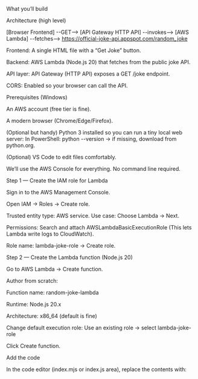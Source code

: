 What you’ll build

Architecture (high level)

[Browser Frontend] --GET--> [API Gateway HTTP API] --invokes--> [AWS Lambda]
                                                  \--fetches--> https://official-joke-api.appspot.com/random_joke


Frontend: A single HTML file with a “Get Joke” button.

Backend: AWS Lambda (Node.js 20) that fetches from the public joke API.

API layer: API Gateway (HTTP API) exposes a GET /joke endpoint.

CORS: Enabled so your browser can call the API.

Prerequisites (Windows)

An AWS account (free tier is fine).

A modern browser (Chrome/Edge/Firefox).

(Optional but handy) Python 3 installed so you can run a tiny local web server:
In PowerShell: python --version → if missing, download from python.org.

(Optional) VS Code to edit files comfortably.

We’ll use the AWS Console for everything. No command line required.

Step 1 — Create the IAM role for Lambda

Sign in to the AWS Management Console.

Open IAM → Roles → Create role.

Trusted entity type: AWS service.
Use case: Choose Lambda → Next.

Permissions: Search and attach AWSLambdaBasicExecutionRole
(This lets Lambda write logs to CloudWatch).

Role name: lambda-joke-role → Create role.

Step 2 — Create the Lambda function (Node.js 20)

Go to AWS Lambda → Create function.

Author from scratch:

Function name: random-joke-lambda

Runtime: Node.js 20.x

Architecture: x86_64 (default is fine)

Change default execution role: Use an existing role → select lambda-joke-role

Click Create function.

Add the code

In the code editor (index.mjs or index.js area), replace the contents with:
